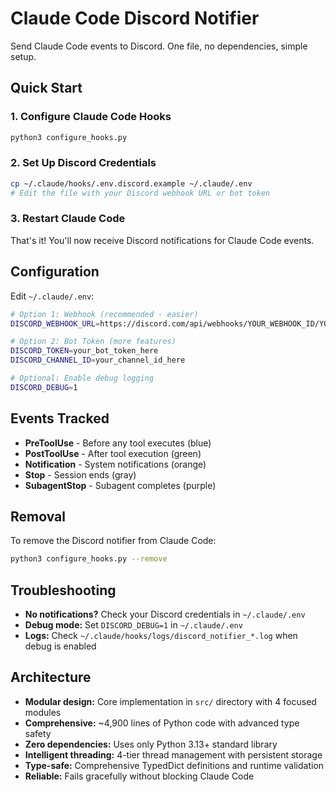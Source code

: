 # Claude Code Discord Notifier

Send Claude Code events to Discord. One file, no dependencies, simple setup.

## Quick Start

### 1. Configure Claude Code Hooks

```bash
python3 configure_hooks.py
```

### 2. Set Up Discord Credentials

```bash
cp ~/.claude/hooks/.env.discord.example ~/.claude/.env
# Edit the file with your Discord webhook URL or bot token
```

### 3. Restart Claude Code

That's it! You'll now receive Discord notifications for Claude Code events.

## Configuration

Edit `~/.claude/.env`:

```bash
# Option 1: Webhook (recommended - easier)
DISCORD_WEBHOOK_URL=https://discord.com/api/webhooks/YOUR_WEBHOOK_ID/YOUR_TOKEN

# Option 2: Bot Token (more features)
DISCORD_TOKEN=your_bot_token_here
DISCORD_CHANNEL_ID=your_channel_id_here

# Optional: Enable debug logging
DISCORD_DEBUG=1
```

## Events Tracked

- **PreToolUse** - Before any tool executes (blue)
- **PostToolUse** - After tool execution (green)
- **Notification** - System notifications (orange)
- **Stop** - Session ends (gray)
- **SubagentStop** - Subagent completes (purple)

## Removal

To remove the Discord notifier from Claude Code:

```bash
python3 configure_hooks.py --remove
```

## Troubleshooting

- **No notifications?** Check your Discord credentials in `~/.claude/.env`
- **Debug mode:** Set `DISCORD_DEBUG=1` in `~/.claude/.env`
- **Logs:** Check `~/.claude/hooks/logs/discord_notifier_*.log` when debug is enabled

## Architecture

- **Modular design:** Core implementation in `src/` directory with 4 focused modules
- **Comprehensive:** ~4,900 lines of Python code with advanced type safety
- **Zero dependencies:** Uses only Python 3.13+ standard library
- **Intelligent threading:** 4-tier thread management with persistent storage
- **Type-safe:** Comprehensive TypedDict definitions and runtime validation
- **Reliable:** Fails gracefully without blocking Claude Code
